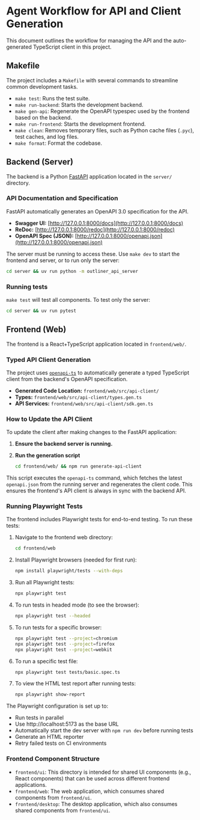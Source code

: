 # Agent Workflow for API and Client Generation

This document outlines the workflow for managing the API and the auto-generated TypeScript client in this project.

## Makefile

The project includes a `Makefile` with several commands to streamline common development tasks.

-   `make test`: Runs the test suite.
-   `make run-backend`: Starts the development backend.
-   `make gen-api`: Regenerate the OpenAPI typespec used by the frontend based on the backend.
-   `make run-frontend`: Starts the development frontend.
-   `make clean`: Removes temporary files, such as Python cache files (`.pyc`), test caches, and log files.
-   `make format`: Format the codebase.

## Backend (Server)

The backend is a Python [FastAPI](https://fastapi.tiangolo.com/) application located in the `server/` directory.

### API Documentation and Specification

FastAPI automatically generates an OpenAPI 3.0 specification for the API.

-   **Swagger UI:** [http://127.0.0.1:8000/docs](http://127.0.0.1:8000/docs)
-   **ReDoc:** [http://127.0.0.1:8000/redoc](http://127.0.0.1:8000/redoc)
-   **OpenAPI Spec (JSON):** [http://127.0.0.1:8000/openapi.json](http://127.0.0.1:8000/openapi.json)

The server must be running to access these. Use `make dev` to start the frontend and server, or to run only the server:

```bash
cd server && uv run python -m outliner_api_server
```

### Running tests
`make test` will test all components. To test only the server:

```bash
cd server && uv run pytest
```

## Frontend (Web)

The frontend is a React+TypeScript application located in `frontend/web/`.

### Typed API Client Generation

The project uses [`openapi-ts`](https://github.com/hey-api/openapi-ts) to automatically generate a typed TypeScript client from the backend's OpenAPI specification.

-   **Generated Code Location:** `frontend/web/src/api-client/`
-   **Types:** `frontend/web/src/api-client/types.gen.ts`
-   **API Services:** `frontend/web/src/api-client/sdk.gen.ts`

### How to Update the API Client

To update the client after making changes to the FastAPI application:

1.  **Ensure the backend server is running.**
2.  **Run the generation script**

    ```bash
    cd frontend/web/ && npm run generate-api-client
    ```

This script executes the `openapi-ts` command, which fetches the latest `openapi.json` from the running server and regenerates the client code. This ensures the frontend's API client is always in sync with the backend API.

### Running Playwright Tests

The frontend includes Playwright tests for end-to-end testing. To run these tests:

1. Navigate to the frontend web directory:
   ```bash
   cd frontend/web
   ```

2. Install Playwright browsers (needed for first run):
   ```bash
   npm install playwright/tests --with-deps
   ```

3. Run all Playwright tests:
   ```bash
   npx playwright test
   ```

4. To run tests in headed mode (to see the browser):
   ```bash
   npx playwright test --headed
   ```

5. To run tests for a specific browser:
   ```bash
   npx playwright test --project=chromium
   npx playwright test --project=firefox
   npx playwright test --project=webkit
   ```

6. To run a specific test file:
   ```bash
   npx playwright test tests/basic.spec.ts
   ```

7. To view the HTML test report after running tests:
   ```bash
   npx playwright show-report
   ```

The Playwright configuration is set up to:
- Run tests in parallel
- Use http://localhost:5173 as the base URL
- Automatically start the dev server with `npm run dev` before running tests
- Generate an HTML reporter
- Retry failed tests on CI environments

### Frontend Component Structure

-   `frontend/ui`: This directory is intended for shared UI components (e.g., React components) that can be used across different frontend applications.
-   `frontend/web`: The web application, which consumes shared components from `frontend/ui`.
-   `frontend/desktop`: The desktop application, which also consumes shared components from `frontend/ui`.
